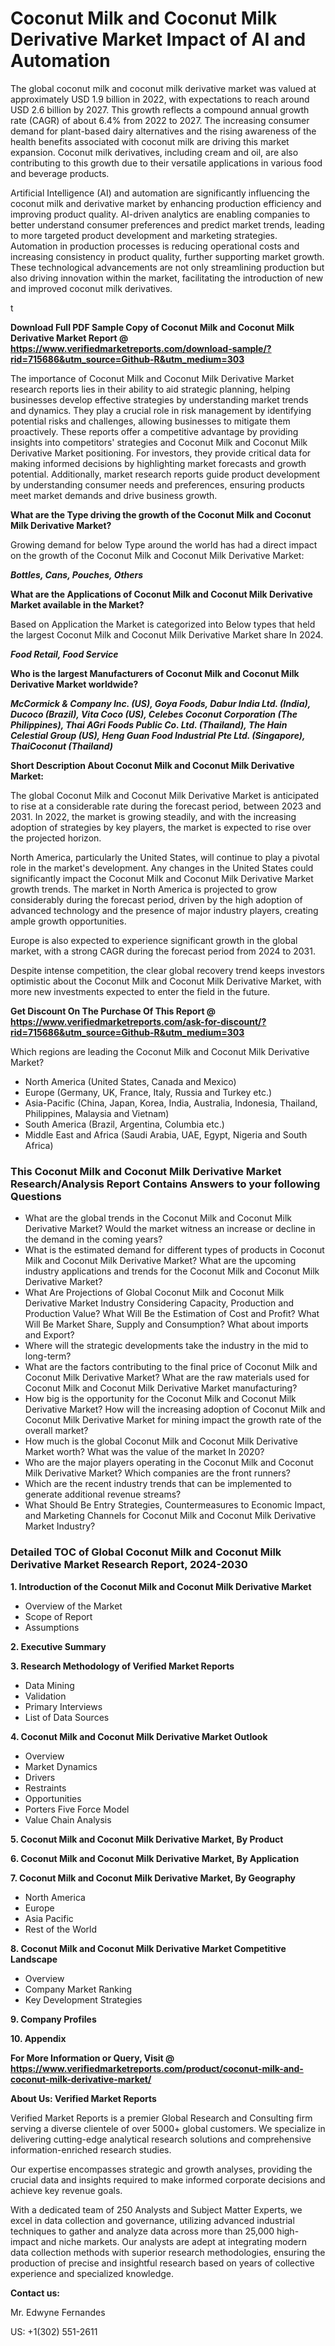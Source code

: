 <meta name="title" content="Global Coconut Milk and Coconut Milk Derivative Market Impact of AI and Automation"><meta name="description" content="The global coconut milk and coconut milk derivative market was valued at approximately USD 1.9 billion in 2022, with expectations to reach around USD 2.6 billion by 20"><meta name="title" content="Coconut Milk and Coconut Milk Derivative Market Size, Share, Scope, Trends, Growth, Opportunities, Analysis, Forecast"><h1>Coconut Milk and Coconut Milk Derivative Market Impact of AI and Automation</h1><p>The global coconut milk and coconut milk derivative market was valued at approximately USD 1.9 billion in 2022, with expectations to reach around USD 2.6 billion by 2027. This growth reflects a compound annual growth rate (CAGR) of about 6.4% from 2022 to 2027. The increasing consumer demand for plant-based dairy alternatives and the rising awareness of the health benefits associated with coconut milk are driving this market expansion. Coconut milk derivatives, including cream and oil, are also contributing to this growth due to their versatile applications in various food and beverage products.</p><p>Artificial Intelligence (AI) and automation are significantly influencing the coconut milk and derivative market by enhancing production efficiency and improving product quality. AI-driven analytics are enabling companies to better understand consumer preferences and predict market trends, leading to more targeted product development and marketing strategies. Automation in production processes is reducing operational costs and increasing consistency in product quality, further supporting market growth. These technological advancements are not only streamlining production but also driving innovation within the market, facilitating the introduction of new and improved coconut milk derivatives.</p>t</p><p id="" class=""><strong>Download Full PDF Sample Copy of Coconut Milk and Coconut Milk Derivative Market Report @ <a href="https://www.verifiedmarketreports.com/download-sample/?rid=715686&utm_source=Github-R&utm_medium=303" target="_blank">https://www.verifiedmarketreports.com/download-sample/?rid=715686&utm_source=Github-R&utm_medium=303</a></strong></p><p>The importance of&nbsp;Coconut Milk and Coconut Milk Derivative Market research reports lies in their ability to aid strategic planning, helping businesses develop effective strategies by understanding market trends and dynamics. They play a crucial role in risk management by identifying potential risks and challenges, allowing businesses to mitigate them proactively. These reports offer a competitive advantage by providing insights into competitors' strategies and Coconut Milk and Coconut Milk Derivative Market positioning. For investors, they provide critical data for making informed decisions by highlighting market forecasts and growth potential. Additionally, market research reports guide product development by understanding consumer needs and preferences, ensuring products meet market demands and drive business growth.</p><p><strong>What are the&nbsp;Type driving the growth of the Coconut Milk and Coconut Milk Derivative Market?</strong></p><p id="" class="">Growing demand for below Type around the world has had a direct impact on the growth of the Coconut Milk and Coconut Milk Derivative Market:</p><em><strong>Bottles, Cans, Pouches, Others</strong></em></p><strong>What are the&nbsp;Applications&nbsp;of Coconut Milk and Coconut Milk Derivative Market available in the Market?</strong></p><p id="" class="">Based on Application the Market is categorized into Below types that held the largest Coconut Milk and Coconut Milk Derivative Market share In 2024.</p><em><strong>Food Retail, Food Service</strong></em></p><strong>Who is the largest Manufacturers of Coconut Milk and Coconut Milk Derivative Market worldwide?</strong></p><p><em><strong>McCormick & Company Inc. (US), Goya Foods, Dabur India Ltd. (India), Ducoco (Brazil), Vita Coco (US), Celebes Coconut Corporation (The Philippines), Thai AGri Foods Public Co. Ltd. (Thailand), The Hain Celestial Group (US), Heng Guan Food Industrial Pte Ltd. (Singapore), ThaiCoconut (Thailand)</strong></em></p><p id="" class=""><strong>Short Description About Coconut Milk and Coconut Milk Derivative Market:</strong></p><p>The global Coconut Milk and Coconut Milk Derivative Market is anticipated to rise at a considerable rate during the forecast period, between 2023 and 2031. In 2022, the market is growing steadily, and with the increasing adoption of strategies by key players, the market is expected to rise over the projected horizon.</p><p>North America, particularly the United States, will continue to play a pivotal role in the market's development. Any changes in the United States could significantly impact the Coconut Milk and Coconut Milk Derivative Market growth trends. The market in North America is projected to grow considerably during the forecast period, driven by the high adoption of advanced technology and the presence of major industry players, creating ample growth opportunities.</p><p>Europe is also expected to experience significant growth in the global market, with a strong CAGR during the forecast period from 2024 to 2031.</p><p>Despite intense competition, the clear global recovery trend keeps investors optimistic about the Coconut Milk and Coconut Milk Derivative Market, with more new investments expected to enter the field in the future.</p><p id="" class=""><strong>Get Discount On The Purchase Of This Report @ <a href="https://www.verifiedmarketreports.com/ask-for-discount/?rid=715686&utm_source=Github-R&utm_medium=303" target="_blank">https://www.verifiedmarketreports.com/ask-for-discount/?rid=715686&utm_source=Github-R&utm_medium=303</a></strong></p>Which regions are leading the Coconut Milk and Coconut Milk Derivative Market?</p><ul><li>North America (United States, Canada and Mexico)</li><li>Europe (Germany, UK, France, Italy, Russia and Turkey etc.)</li><li>Asia-Pacific (China, Japan, Korea, India, Australia, Indonesia, Thailand, Philippines, Malaysia and Vietnam)</li><li>South America (Brazil, Argentina, Columbia etc.)</li><li>Middle East and Africa (Saudi Arabia, UAE, Egypt, Nigeria and South Africa)</li></ul><h3 id="" class="">This Coconut Milk and Coconut Milk Derivative Market Research/Analysis Report Contains Answers to your following Questions</h3><ul><li>What are the global trends in the Coconut Milk and Coconut Milk Derivative Market? Would the market witness an increase or decline in the demand in the coming years?</li><li>What is the estimated demand for different types of products in Coconut Milk and Coconut Milk Derivative Market? What are the upcoming industry applications and trends for the Coconut Milk and Coconut Milk Derivative Market?</li><li>What Are Projections of Global Coconut Milk and Coconut Milk Derivative Market Industry Considering Capacity, Production and Production Value? What Will Be the Estimation of Cost and Profit? What Will Be Market Share, Supply and Consumption? What about imports and Export?</li><li>Where will the strategic developments take the industry in the mid to long-term?</li><li>What are the factors contributing to the final price of Coconut Milk and Coconut Milk Derivative Market? What are the raw materials used for Coconut Milk and Coconut Milk Derivative Market manufacturing?</li><li>How big is the opportunity for the Coconut Milk and Coconut Milk Derivative Market? How will the increasing adoption of Coconut Milk and Coconut Milk Derivative Market for mining impact the growth rate of the overall market?</li><li>How much is the global Coconut Milk and Coconut Milk Derivative Market worth? What was the value of the market In 2020?</li><li>Who are the major players operating in the Coconut Milk and Coconut Milk Derivative Market? Which companies are the front runners?</li><li>Which are the recent industry trends that can be implemented to generate additional revenue streams?</li><li>What Should Be Entry Strategies, Countermeasures to Economic Impact, and Marketing Channels for Coconut Milk and Coconut Milk Derivative Market Industry?</li></ul><h3 id="" class="">Detailed TOC of Global Coconut Milk and Coconut Milk Derivative Market Research Report, 2024-2030</h3><p id="" class=""><strong>1. Introduction of the Coconut Milk and Coconut Milk Derivative Market</strong></p><ul><li>Overview of the Market</li><li>Scope of Report</li><li>Assumptions</li></ul><p id="" class=""><strong>2. Executive Summary</strong></p><p id="" class=""><strong>3. Research Methodology of Verified Market Reports</strong></p><ul><li>Data Mining</li><li>Validation</li><li>Primary Interviews</li><li>List of Data Sources</li></ul><p id="" class=""><strong>4. Coconut Milk and Coconut Milk Derivative Market Outlook</strong></p><ul><li>Overview</li><li>Market Dynamics</li><li>Drivers</li><li>Restraints</li><li>Opportunities</li><li>Porters Five Force Model</li><li>Value Chain Analysis</li></ul><p id="" class=""><strong>5. Coconut Milk and Coconut Milk Derivative Market, By Product</strong></p><p id="" class=""><strong>6. Coconut Milk and Coconut Milk Derivative Market, By Application</strong></p><p id="" class=""><strong>7. Coconut Milk and Coconut Milk Derivative Market, By Geography</strong></p><ul><li>North America</li><li>Europe</li><li>Asia Pacific</li><li>Rest of the World</li></ul><p id="" class=""><strong>8. Coconut Milk and Coconut Milk Derivative Market Competitive Landscape</strong></p><ul><li>Overview</li><li>Company Market Ranking</li><li>Key Development Strategies</li></ul><p id="" class=""><strong>9. Company Profiles</strong></p><p id="" class=""><strong>10. Appendix</strong></p><p id="" class=""><strong>For More Information or Query, Visit @ <a href="https://www.verifiedmarketreports.com/product/coconut-milk-and-coconut-milk-derivative-market/" target="_blank">https://www.verifiedmarketreports.com/product/coconut-milk-and-coconut-milk-derivative-market/</a></strong></p><p id="" class=""><strong>About Us: Verified Market Reports</strong></p><p id="" class="">Verified Market Reports is a premier Global Research and Consulting firm serving a diverse clientele of over 5000+ global customers. We specialize in delivering cutting-edge analytical research solutions and comprehensive information-enriched research studies.</p><p id="" class="">Our expertise encompasses strategic and growth analyses, providing the crucial data and insights required to make informed corporate decisions and achieve key revenue goals.</p><p id="" class="">With a dedicated team of 250 Analysts and Subject Matter Experts, we excel in data collection and governance, utilizing advanced industrial techniques to gather and analyze data across more than 25,000 high-impact and niche markets. Our analysts are adept at integrating modern data collection methods with superior research methodologies, ensuring the production of precise and insightful research based on years of collective experience and specialized knowledge.</p><p id="" class=""><strong>Contact us:</strong></p><p id="" class="">Mr. Edwyne Fernandes</p><p id="" class="">US: +1(302) 551-2611</p>